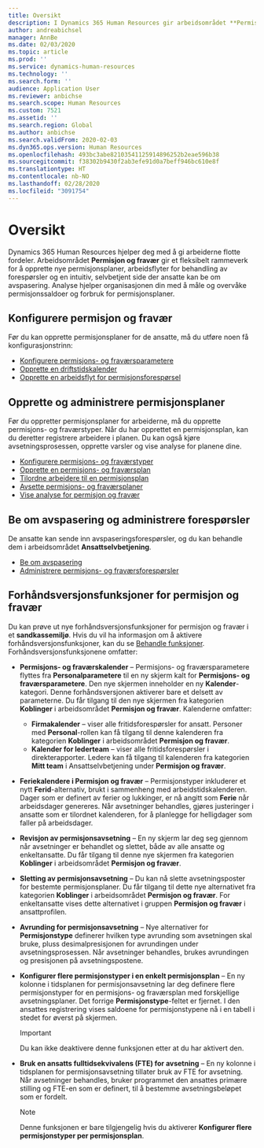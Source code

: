 ```yaml
---
title: Oversikt
description: I Dynamics 365 Human Resources gir arbeidsområdet **Permisjon og fravær** et fleksibelt rammeverk for å opprette nye permisjonsplaner, arbeidsflyter for behandling av forespørsler og en intuitiv, selvbetjent side der ansatte kan be om avspasering.
author: andreabichsel
manager: AnnBe
ms.date: 02/03/2020
ms.topic: article
ms.prod: ''
ms.service: dynamics-human-resources
ms.technology: ''
ms.search.form: ''
audience: Application User
ms.reviewer: anbichse
ms.search.scope: Human Resources
ms.custom: 7521
ms.assetid: ''
ms.search.region: Global
ms.author: anbichse
ms.search.validFrom: 2020-02-03
ms.dyn365.ops.version: Human Resources
ms.openlocfilehash: 493bc3abe82103541125914896252b2eae596b38
ms.sourcegitcommit: f38302b9430f2ab3efe91d0a7beff946bc610e8f
ms.translationtype: HT
ms.contentlocale: nb-NO
ms.lasthandoff: 02/28/2020
ms.locfileid: "3091754"
---
```

# <a name="overview"></a>Oversikt

Dynamics 365 Human Resources hjelper deg med å gi arbeiderne flotte fordeler. Arbeidsområdet **Permisjon og fravær** gir et fleksibelt rammeverk for å opprette nye permisjonsplaner, arbeidsflyter for behandling av forespørsler og en intuitiv, selvbetjent side der ansatte kan be om avspasering. Analyse hjelper organisasjonen din med å måle og overvåke permisjonssaldoer og forbruk for permisjonsplaner.

## <a name="set-up-leave-and-absence"></a>Konfigurere permisjon og fravær

Før du kan opprette permisjonsplaner for de ansatte, må du utføre noen få konfigurasjonstrinn:

- [Konfigurere permisjons- og fraværsparametere](hr-leave-and-absence-parameters.md)
- [Opprette en driftstidskalender](hr-leave-and-absence-working-time-calendar.md)
- [Opprette en arbeidsflyt for permisjonsforespørsel](hr-leave-and-absence-workflow.md)

## <a name="create-and-manage-leave-plans"></a>Opprette og administrere permisjonsplaner

Før du oppretter permisjonsplaner for arbeiderne, må du opprette permisjons- og fraværstyper. Når du har opprettet en permisjonsplan, kan du deretter registrere arbeidere i planen. Du kan også kjøre avsetningsprosessen, opprette varsler og vise analyse for planene dine.

- [Konfigurere permisjons- og fraværstyper](hr-leave-and-absence-types.md)
- [Opprette en permisjons- og fraværsplan](hr-leave-and-absence-plans.md)
- [Tilordne arbeidere til en permisjonsplan](hr-leave-and-absence-enroll.md)
- [Avsette permisjons- og fraværsplaner](hr-leave-and-absence-accrue.md)
- [Vise analyse for permisjon og fravær](hr-leave-and-absence-analytics.md)

## <a name="request-time-off-and-manage-requests"></a>Be om avspasering og administrere forespørsler

De ansatte kan sende inn avspaseringsforespørsler, og du kan behandle dem i arbeidsområdet **Ansattselvbetjening**.

- [Be om avspasering](hr-employee-self-service-request-time-off.md)
- [Administrere permisjons- og fraværsforespørsler](hr-employee-self-service-manage-requests.md)

## <a name="leave-and-absence-preview-features"></a>Forhåndsversjonsfunksjoner for permisjon og fravær

Du kan prøve ut nye forhåndsversjonsfunksjoner for permisjon og fravær i et **sandkassemiljø**. Hvis du vil ha informasjon om å aktivere forhåndsversjonsfunksjoner, kan du se [Behandle funksjoner](hr-admin-manage-features.md). Forhåndsversjonsfunksjonene omfatter:

- **Permisjons- og fraværskalender** – Permisjons- og fraværsparametere flyttes fra **Personalparametere** til en ny skjerm kalt for **Permisjons- og fraværsparametere**. Den nye skjermen inneholder en ny **Kalender**-kategori. Denne forhåndsversjonen aktiverer bare et delsett av parameterne. Du får tilgang til den nye skjermen fra kategorien **Koblinger** i arbeidsområdet **Permisjon og fravær**. Kalenderne omfatter:
  - **Firmakalender** – viser alle fritidsforespørsler for ansatt. Personer med **Personal**-rollen kan få tilgang til denne kalenderen fra kategorien **Koblinger** i arbeidsområdet **Permisjon og fravær**.
  - **Kalender for lederteam** – viser alle fritidsforespørsler i direkterapporter. Ledere kan få tilgang til kalenderen fra kategorien **Mitt team** i Ansattselvbetjening under **Permisjon og fravær**. 

- **Feriekalendere i Permisjon og fravær** – Permisjonstyper inkluderer et nytt **Ferid**-alternativ, brukt i sammenheng med arbeidstidskalenderen. Dager som er definert av ferier og lukkinger, er nå angitt som **Ferie** når arbeidsdager genereres. Når avsetninger behandles, gjøres justeringer i ansatte som er tilordnet kalenderen, for å planlegge for helligdager som faller på arbeidsdager.

- **Revisjon av permisjonsavsetning** – En ny skjerm lar deg seg gjennom når avsetninger er behandlet og slettet, både av alle ansatte og enkeltansatte. Du får tilgang til denne nye skjermen fra kategorien **Koblinger** i arbeidsområdet **Permisjon og fravær**.

- **Sletting av permisjonsavsetning** – Du kan nå slette avsetningsposter for bestemte permisjonsplaner. Du får tilgang til dette nye alternativet fra kategorien **Koblinger** i arbeidsområdet **Permisjon og fravær**. For enkeltansatte vises dette alternativet i gruppen **Permisjon og fravær** i ansattprofilen. 

- **Avrunding for permisjonsavsetning** – Nye alternativer for **Permisjonstype** definerer hvilken type avrunding som avsetningen skal bruke, pluss desimalpresisjonen for avrundingen under avsetningsprosessen. Når avsetninger behandles, brukes avrundingen og presisjonen på avsetningspostene. 

- **Konfigurer flere permisjonstyper i en enkelt permisjonsplan** – En ny kolonne i tidsplanen for permisjonsavsetning lar deg definere flere permisjonstyper for en permisjons- og fraværsplan med forskjellige avsetningsplaner. Det forrige **Permisjonstype**-feltet er fjernet. I den ansattes registrering vises saldoene for permisjonstypene nå i en tabell i stedet for øverst på skjermen.

  > [!IMPORTANT]
  > Du kan ikke deaktivere denne funksjonen etter at du har aktivert den.

- **Bruk en ansatts fulltidsekvivalens (FTE) for avsetning** – En ny kolonne i tidsplanen for permisjonsavsetning tillater bruk av FTE for avsetning. Når avsetninger behandles, bruker programmet den ansattes primære stilling og FTE-en som er definert, til å bestemme avsetningsbeløpet som er fordelt.

  > [!NOTE]
  > Denne funksjonen er bare tilgjengelig hvis du aktiverer **Konfigurer flere permisjonstyper per permisjonsplan**. 
